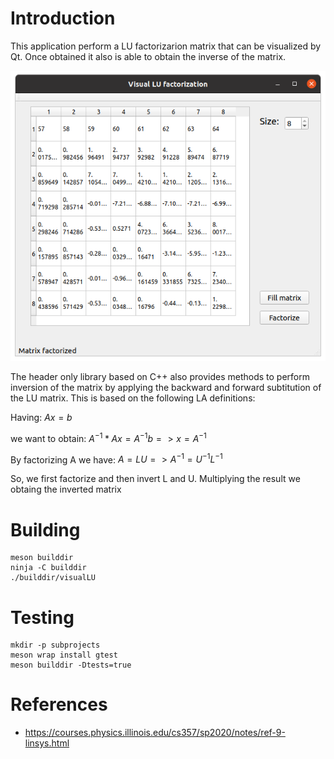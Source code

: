 # Introduction
This application perform a LU factorizarion matrix that can be visualized by Qt. Once obtained
it also is able to obtain the inverse of the matrix.

![alt](./img/test.png)

The header only library based on C++ also provides methods to perform inversion of
the matrix by applying the backward and forward subtitution of the LU matrix. This is based
on the following LA definitions:

Having: $Ax = b$

we want to obtain: $A^{-1}*Ax=A^{-1}b  =>  x=A^{-1}$

By factorizing A we have: $A = LU => A^{-1} = U^{-1}L^{-1}$

So, we first factorize and then invert L and U. Multiplying the result we obtaing the inverted matrix

# Building
```
meson builddir
ninja -C builddir
./builddir/visualLU
```

# Testing
```
mkdir -p subprojects
meson wrap install gtest
meson builddir -Dtests=true
```

# References
* https://courses.physics.illinois.edu/cs357/sp2020/notes/ref-9-linsys.html
